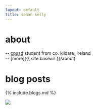 ```yaml
---
layout: default
title: senan kelly
---
```


# about
  -- [cpssd](https://cpssd.net/) student from co. kildare, ireland  
  -- [more]({{ site.baseurl }}/about)

# blog posts
{% include blogs.md %}

<img class="fullwidth" src="{{ site.baseurl }}/purdy.jpg">
